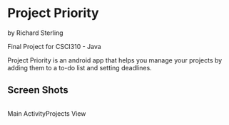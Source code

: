 # Project Priority
by
Richard Sterling

Final Project for CSCI310 - Java

Project Priority is an android app that helps you manage your projects by
adding them to a to-do list and setting deadlines.

## Screen Shots
<div>
  <div style="float:left; width:20%>
  <img src="https://github.com/rSterling319/Project_Priority/blob/master/screen_grabs/main_activity.png" width="150">
  <p>Main Activity</p>
  </div>

  <div style="float:left; width:20%>
  <img src="https://github.com/rSterling319/Project_Priority/blob/master/screen_grabs/project_view.png" width="150">
  <p>Projects View</p>
  </div>

</div>

